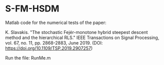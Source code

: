 # S-FM-HSDM
Matlab code for the numerical tests of the paper: 

K. Slavakis. "The stochastic Fejér-monotone hybrid steepest descent method and the hierarchical RLS." IEEE Transactions on Signal Processing, vol. 67, no. 11, pp. 2868-2883, June 2019. (DOI: https://doi.org/10.1109/TSP.2019.2907257)

Run the file: RunMe.m
